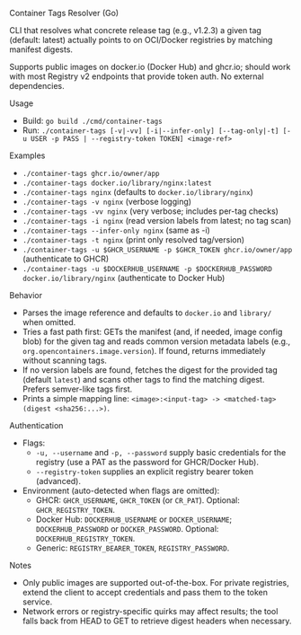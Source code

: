 Container Tags Resolver (Go)

CLI that resolves what concrete release tag (e.g., v1.2.3) a given tag (default: latest) actually points to on OCI/Docker registries by matching manifest digests.

Supports public images on docker.io (Docker Hub) and ghcr.io; should work with most Registry v2 endpoints that provide token auth. No external dependencies.

Usage

- Build: `go build ./cmd/container-tags`
- Run: `./container-tags [-v|-vv] [-i|--infer-only] [--tag-only|-t] [-u USER -p PASS | --registry-token TOKEN] <image-ref>`

Examples

- `./container-tags ghcr.io/owner/app`
- `./container-tags docker.io/library/nginx:latest`
- `./container-tags nginx` (defaults to `docker.io/library/nginx`)
- `./container-tags -v nginx` (verbose logging)
- `./container-tags -vv nginx` (very verbose; includes per-tag checks)
- `./container-tags -i nginx` (read version labels from latest; no tag scan)
- `./container-tags --infer-only nginx` (same as -i)
- `./container-tags -t nginx` (print only resolved tag/version)
- `./container-tags -u $GHCR_USERNAME -p $GHCR_TOKEN ghcr.io/owner/app` (authenticate to GHCR)
- `./container-tags -u $DOCKERHUB_USERNAME -p $DOCKERHUB_PASSWORD docker.io/library/nginx` (authenticate to Docker Hub)

Behavior

- Parses the image reference and defaults to `docker.io` and `library/` when omitted.
- Tries a fast path first: GETs the manifest (and, if needed, image config blob) for the given tag and reads common version metadata labels (e.g., `org.opencontainers.image.version`). If found, returns immediately without scanning tags.
- If no version labels are found, fetches the digest for the provided tag (default `latest`) and scans other tags to find the matching digest. Prefers semver-like tags first.
- Prints a simple mapping line: `<image>:<input-tag> -> <matched-tag> (digest <sha256:...>)`.

Authentication

- Flags:
  - `-u, --username` and `-p, --password` supply basic credentials for the registry (use a PAT as the password for GHCR/Docker Hub).
  - `--registry-token` supplies an explicit registry bearer token (advanced).
- Environment (auto-detected when flags are omitted):
  - GHCR: `GHCR_USERNAME`, `GHCR_TOKEN` (or `CR_PAT`). Optional: `GHCR_REGISTRY_TOKEN`.
  - Docker Hub: `DOCKERHUB_USERNAME` or `DOCKER_USERNAME`; `DOCKERHUB_PASSWORD` or `DOCKER_PASSWORD`. Optional: `DOCKERHUB_REGISTRY_TOKEN`.
  - Generic: `REGISTRY_BEARER_TOKEN`, `REGISTRY_PASSWORD`.

Notes

- Only public images are supported out-of-the-box. For private registries, extend the client to accept credentials and pass them to the token service.
- Network errors or registry-specific quirks may affect results; the tool falls back from HEAD to GET to retrieve digest headers when necessary.

